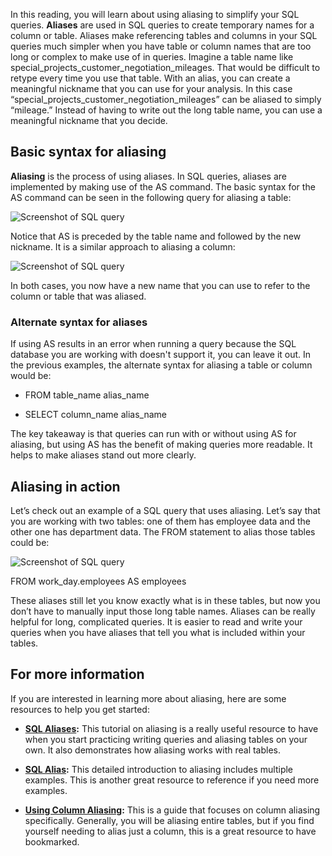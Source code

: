 
In this reading, you will learn about using aliasing to simplify your SQL queries. **Aliases** are used in SQL queries to create temporary names for a column or table. Aliases make referencing tables and columns in your SQL queries much simpler when you have table or column names that are too long or complex to make use of in queries. Imagine a table name like special_projects_customer_negotiation_mileages. That would be difficult to retype every time you use that table. With an alias, you can create a meaningful nickname that you can use for your analysis. In this case “special_projects_customer_negotiation_mileages” can be aliased to simply “mileage.” Instead of having to write out the long table name, you can use a meaningful nickname that you decide. 

## Basic syntax for aliasing

**Aliasing** is the process of using aliases. In SQL queries, aliases are implemented by making use of the AS command. The basic syntax for the AS command can be seen in the following query for aliasing a table:

![Screenshot of SQL query](https://d3c33hcgiwev3.cloudfront.net/imageAssetProxy.v1/-ZspgZeXTkmbKYGXl_5J2g_731766f1a13b431f976229fa12210a93_Screen-Shot-2021-01-28-at-13.54.49.png?expiry=1628812800000&hmac=oPXVVaDFF8l4gNP_eVedUOZrof94AjdtR2PQblu4YwQ)

Notice that AS is preceded by the table name and followed by the new nickname. It is a similar approach to aliasing a column:

![Screenshot of SQL query](https://d3c33hcgiwev3.cloudfront.net/imageAssetProxy.v1/J_W8Q04oSc21vENOKOnNfQ_a31aa979b2ea497aa1c0281f7beca2a3_Screen-Shot-2021-01-28-at-13.55.15.png?expiry=1628812800000&hmac=EE9q6Uyp8yvSDm7de73lHBcH0b7FI9HFIhAqY_zhVBk)

In both cases, you now have a new name that you can use to refer to the column or table that was aliased.  

### **Alternate syntax for aliases**

If using AS results in an error when running a query because the SQL database you are working with doesn't support it, you can leave it out. In the previous examples, the alternate syntax for aliasing a table or column would be:

-   FROM table_name alias_name
    
-   SELECT column_name alias_name
    

The key takeaway is that queries can run with or without using AS for aliasing, but using AS has the benefit of making queries more readable. It helps to make aliases stand out more clearly.

## Aliasing in action

Let’s check out an example of a SQL query that uses aliasing. Let’s say that you are working with two tables: one of them has employee data and the other one has department data. The FROM statement to alias those tables could be:

![Screenshot of SQL query](https://d3c33hcgiwev3.cloudfront.net/imageAssetProxy.v1/A8L7DcvJTaCC-w3LyX2gTw_bc4580cfc02b4a6b85f6d2cd33a1027a_Screen-Shot-2021-01-28-at-13.56.11.png?expiry=1628812800000&hmac=McDSqRA77Kvq04ONaN6PliwCy0uQjjzjdNn4-ZsDupw)

FROM work_day.employees AS employees

These aliases still let you know exactly what is in these tables, but now you don’t have to manually input those long table names. Aliases can be really helpful for long, complicated queries. It is easier to read and write your queries when you have aliases that tell you what is included within your tables.

## For more information

If you are interested in learning more about aliasing, here are some resources to help you get started: 

-   [**SQL Aliases**](https://www.w3schools.com/sql/sql_alias.asp "This link takes you to the W3 Schools tutorial on SQL aliases.")**:** This tutorial on aliasing is a really useful resource to have when you start practicing writing queries and aliasing tables on your own. It also demonstrates how aliasing works with real tables. 
    
-   [**SQL Alias**](https://www.sqltutorial.org/sql-alias/ "This link takes you to SQL Tutorial's SQL Alias tutorial.")**:** This detailed introduction to aliasing includes multiple examples. This is another great resource to reference if you need more examples. 
    
-   [**Using Column Aliasing**](https://documentation.sas.com/?cdcId=pgmsascdc&cdcVersion=9.4_3.5&docsetId=sqlproc&docsetTarget=p0aymxwsvbt5wcn1lncugwjtf758.htm&locale=en "This link takes you to SAS documentation that describes column aliasing.")**:** This is a guide that focuses on column aliasing specifically. Generally, you will be aliasing entire tables, but if you find yourself needing to alias just a column, this is a great resource to have bookmarked.